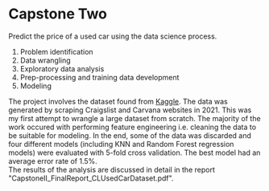 # Capstone Two
Predict the price of a used car using the data science process.
1. Problem identification 
2. Data wrangling
3. Exploratory data analysis
4. Prep-processing and training data development
5. Modeling

The project involves the dataset found from [Kaggle](https://www.kaggle.com/datasets/austinreese/craigslist-carstrucks-data). The data was generated by scraping Craigslist and Carvana websites in 2021.
This was my first attempt to wrangle a large dataset from scratch. The majority of the work occured with performing feature engineering i.e. cleaning the data to be suitable for modeling. 
In the end, some of the data was discarded and four different models (including KNN and Random Forest regression models) were evaluated with 5-fold cross validation. The best model had an average error rate of 1.5%.  
The results of the analysis are discussed in detail in the report "CapstoneII_FinalReport_CLUsedCarDataset.pdf".

